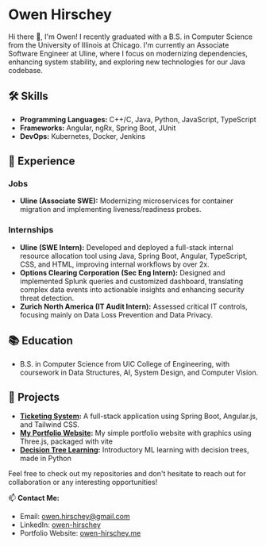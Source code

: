 # Owen Hirschey

Hi there 👋, I'm Owen! I recently graduated with a B.S. in Computer Science from the University of Illinois at Chicago. I'm currently an Associate Software Engineer at Uline, where I focus on modernizing dependencies, enhancing system stability, and exploring new technologies for our Java codebase.

## 🛠 Skills
- **Programming Languages:** C++/C, Java, Python, JavaScript, TypeScript
- **Frameworks:** Angular, ngRx, Spring Boot, JUnit
- **DevOps:** Kubernetes, Docker, Jenkins

## 💼 Experience
### Jobs
- **Uline (Associate SWE):** Modernizing microservices for container migration and implementing liveness/readiness probes.

### Internships
- **Uline (SWE Intern):** Developed and deployed a full-stack internal resource allocation tool using Java, Spring Boot, Angular, TypeScript,
CSS, and HTML, improving internal workflows by over 2x.
- **Options Clearing Corporation (Sec Eng Intern):** Designed and implemented Splunk queries and customized dashboard, translating complex data events into
actionable insights and enhancing security threat detection.
- **Zurich North America (IT Audit Intern):** Assessed critical IT controls, focusing mainly on Data Loss Prevention and Data Privacy.

## 📚 Education
- B.S. in Computer Science from UIC College of Engineering, with coursework in Data Structures, AI, System Design, and Computer Vision.

## 🚀 Projects
- **[Ticketing System](https://github.com/oph0109/ticketing-system):** A full-stack application using Spring Boot, Angular.js, and Tailwind CSS.
- **[My Portfolio Website](https://github.com/oph0109/portfolio_website):** My simple portfolio website with graphics using Three.js, packaged with vite
- **[Decision Tree Learning](https://github.com/oph0109/decision-tree-learning):** Introductory ML learning with decision trees, made in Python

Feel free to check out my repositories and don't hesitate to reach out for collaboration or any interesting opportunities!

📫 **Contact Me:**
- Email: owen.hirschey@gmail.com
- LinkedIn: [owen-hirschey](https://linkedin.com/in/owen-hirschey-1aa8ba18a/)
- Portfolio Website: [owen-hirschey.me](http://owen-hirschey.me)


